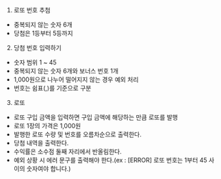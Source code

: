 1. 로또 번호 추첨
* 중복되지 않는 숫자 6개
* 당첨은 1등부터 5등까지

2. 당첨 번호 입력하기
* 숫자 범위 1 ~ 45
* 중복되지 않는 숫자 6개와 보너스 번호 1개
* 1,000원으로 나누어 떨어지지 않는 경우 예외 처리
* 번호는 쉼표(,)를 기준으로 구분

3. 로또
* 로또 구입 금액을 입력하면 구입 금액에 해당하는 만큼 로또를 발행
* 로또 1장의 가격은 1,000원
* 발행한 로또 수량 및 번호를 오름차순으로 출력한다.
* 당첨 내역을 출력한다.
* 수익률은 소수점 둘째 자리에서 반올림한다.
* 예외 상황 시 에러 문구를 출력해야 한다.(ex : [ERROR] 로또 번호는 1부터 45 사이의 숫자여야 합니다.)